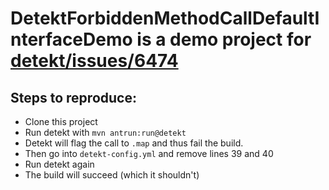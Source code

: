 # DetektForbiddenMethodCallDefaultInterfaceDemo is a demo project for [detekt/issues/6474](https://github.com/detekt/detekt/issues/6474)

## Steps to reproduce:
- Clone this project
- Run detekt with `mvn antrun:run@detekt`
- Detekt will flag the call to `.map` and thus fail the build.
- Then go into `detekt-config.yml` and remove lines 39 and 40
- Run detekt again
- The build will succeed (which it shouldn't)
